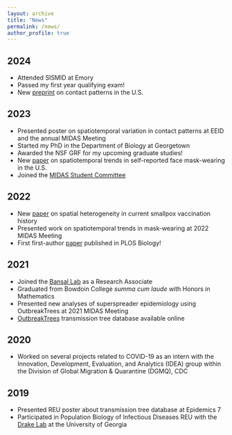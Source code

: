 ```yaml
---
layout: archive
title: "News"
permalink: /news/
author_profile: true
---
```


## 2024
  * Attended SISMID at Emory
  * Passed my first year qualifying exam!
  * New <a href="https://doi.org/10.1101/2024.04.26.24306450">preprint</a> on contact patterns in the U.S.

## 2023
  * Presented poster on spatiotemporal variation in contact patterns at EEID and the annual MIDAS Meeting <a href="/files/taube-midas-2023-poster.pdf"><i class="fas fa-fw fa-file-pdf zoom" aria-hidden="true"></i></a> 
  * Started my PhD in the Department of Biology at Georgetown
  * Awarded the NSF GRF for my upcoming graduate studies!
  * New <a href="https://doi.org/10.2196/42128">paper</a> on spatiotemporal trends in self-reported face mask-wearing in the U.S. <a href="/files/masking.pdf"><i class="fas fa-fw fa-file-pdf zoom" aria-hidden="true"></i></a>
  * Joined the <a href="https://midasnetwork.us/midas-student/">MIDAS Student Committee</a>

## 2022
  *  New <a href="https://doi.org/10.1016/S1473-3099(22)00664-8">paper</a> on spatial heterogeneity in current smallpox vaccination history <a href="/files/mpox.pdf"><i class="fas fa-fw fa-file-pdf zoom" aria-hidden="true"></i></a>
  * Presented work on spatiotemporal trends in mask-wearing at 2022 MIDAS Meeting <a href="/files/taube-midas-2022-talk.pdf"><i class="fas fa-fw fa-file-pdf zoom" aria-hidden="true"></i></a>
  * First first-author <a href="https://doi.org/10.1371/journal.pbio.3001685">paper</a> published in PLOS Biology! <a href="/files/outbreak-trees.pdf"><i class="fas fa-fw fa-file-pdf zoom" aria-hidden="true"></i></a>

## 2021
  * Joined the <a href='https://bansallab.com/'>Bansal Lab</a> as a Research Associate
  * Graduated from Bowdoin College <i>summa cum laude</i> with Honors in Mathematics
  * Presented new analyses of superspreader epidemiology using OutbreakTrees at 2021 MIDAS Meeting <a href="/files/taube-midas-2021-talk.pdf"><i class="fas fa-fw fa-file-pdf zoom" aria-hidden="true"></i></a>
  * <a href="https://outbreaktrees.ecology.uga.edu">OutbreakTrees</a> transmission tree database available online

## 2020
  * Worked on several projects related to COVID-19 as an intern with the Innovation, Development, Evaluation, and Analytics (IDEA) group within the Division of Global Migration & Quarantine (DGMQ), CDC

## 2019
  * Presented REU poster about transmission tree database at Epidemics 7 <a href="/files/taube-epidemics-poster.pdf"><i class="fas fa-fw fa-file-pdf zoom" aria-hidden="true"></i></a>
  * Participated in Population Biology of Infectious Diseases REU with the <a href="https://daphnia.ecology.uga.edu/drakelab/">Drake Lab</a> at the University of Georgia
  